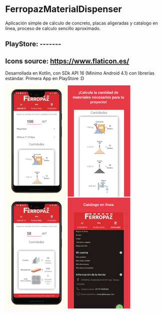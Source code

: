 # FerropazMaterialDispenser
Aplicación simple de cálculo de concreto, placas aligeradas y catalogo en línea, proceso de calculo sencillo aproximado.

## PlayStore: -------
## Icons source: https://www.flaticon.es/ 

Desarrollada en Kotlin, con SDk API 16 (Mínimo Android 4.1) con librerías estándar.
Primera App en PlayStore :D

<img src="screenshots/Phone Screenshot 1.jpg" width="200"><img src="screenshots/Phone Screenshot 2.jpg" width="200"><img src="screenshots/Phone Screenshot 3.jpg" width="200"><img src="screenshots/Phone Screenshot 4.jpg" width="200">
